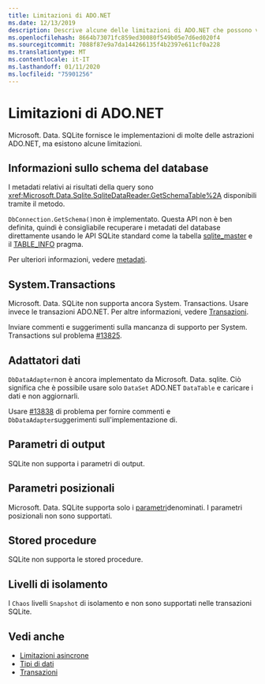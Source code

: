 ```yaml
---
title: Limitazioni di ADO.NET
ms.date: 12/13/2019
description: Descrive alcune delle limitazioni di ADO.NET che possono verificarsi.
ms.openlocfilehash: 8664b73071fc859ed30080f549b05e7d6ed020f4
ms.sourcegitcommit: 7088f87e9a7da144266135f4b2397e611cf0a228
ms.translationtype: MT
ms.contentlocale: it-IT
ms.lasthandoff: 01/11/2020
ms.locfileid: "75901256"
---
```

# <a name="adonet-limitations"></a>Limitazioni di ADO.NET

Microsoft. Data. SQLite fornisce le implementazioni di molte delle astrazioni ADO.NET, ma esistono alcune limitazioni.

## <a name="database-schema-information"></a>Informazioni sullo schema del database

I metadati relativi ai risultati della query sono <xref:Microsoft.Data.Sqlite.SqliteDataReader.GetSchemaTable%2A> disponibili tramite il metodo.

`DbConnection.GetSchema()`non è implementato. Questa API non è ben definita, quindi è consigliabile recuperare i metadati del database direttamente usando le API SQLite standard come la tabella [sqlite_master](https://www.sqlite.org/fileformat.html#storage_of_the_sql_database_schema) e il [TABLE_INFO](https://www.sqlite.org/pragma.html#pragma_table_info) pragma.

Per ulteriori informazioni, vedere [metadati](metadata.md).

## <a name="systemtransactions"></a>System.Transactions

Microsoft. Data. SQLite non supporta ancora System. Transactions. Usare invece le transazioni ADO.NET. Per altre informazioni, vedere [Transazioni](transactions.md).

Inviare commenti e suggerimenti sulla mancanza di supporto per System. Transactions sul problema [#13825](https://github.com/dotnet/efcore/issues/13825).

## <a name="data-adapters"></a>Adattatori dati

`DbDataAdapter`non è ancora implementato da Microsoft. Data. sqlite. Ciò significa che è possibile usare solo `DataSet` ADO.NET `DataTable` e caricare i dati e non aggiornarli.

Usare [#13838](https://github.com/dotnet/efcore/issues/13838) di problema per fornire commenti e `DbDataAdapter`suggerimenti sull'implementazione di.

## <a name="output-parameters"></a>Parametri di output

SQLite non supporta i parametri di output.

## <a name="positional-parameters"></a>Parametri posizionali

Microsoft. Data. SQLite supporta solo i [parametri](parameters.md)denominati. I parametri posizionali non sono supportati.

## <a name="stored-procedures"></a>Stored procedure

SQLite non supporta le stored procedure.

## <a name="isolation-levels"></a>Livelli di isolamento

I `Chaos` livelli `Snapshot` di isolamento e non sono supportati nelle transazioni SQLite.

## <a name="see-also"></a>Vedi anche

* [Limitazioni asincrone](async.md)
* [Tipi di dati](types.md)
* [Transazioni](transactions.md)
